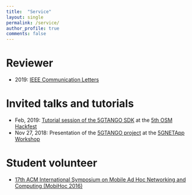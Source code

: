 ```yaml
---
title:  "Service"
layout: single
permalink: /service/
author_profile: true
comments: false
---
```


# Reviewer

* 2019: [IEEE Communication Letters](https://ieeexplore.ieee.org/xpl/RecentIssue.jsp?punumber=4234)

# Invited talks and tutorials

* Feb, 2019: [Tutorial session of the 5GTANGO SDK](https://github.com/sonata-nfv/son-tutorials/tree/master/upb-osm-hackfest-sdk-demo) at the [5th OSM Hackfest](https://osm.etsi.org/wikipub/index.php/5th_OSM_Hackfest)
* Nov 27, 2018: Presentation of the [5GTANGO project](http://www.5gtango.eu/) at the [5GNETApp Workshop](https://ieeexplore.ieee.org/xpl/RecentIssue.jsp?punumber=4234)

# Student volunteer

* [17th ACM International Symposium on Mobile Ad Hoc Networking and Computing (MobiHoc 2016)](https://www.sigmobile.org/mobihoc/2016/)

